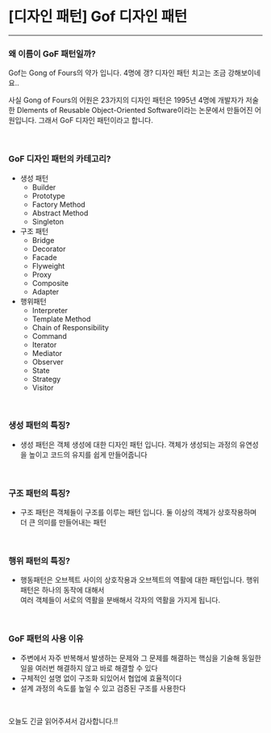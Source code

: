 # [디자인 패턴] Gof 디자인 패턴
---

### 왜 이름이 GoF 패턴일까?

Gof는 Gong of Fours의 약가 입니다. 4명에 갱? 디자인 패턴 치고는 조금 강해보이네요..

사실 Gong of Fours의 어원은 23가지의 디자인 패턴은 1995년 4명에 개발자가 저술한 Dlements of Reusable Object-Oriented Software이라는 논문에서 만들어진 어원입니다. 그래서 GoF 디자인 패턴이라고 합니다.

<br>

### GoF 디자인 패턴의 카테고리?

-   생성 패턴
    -   Builder
    -   Prototype
    -   Factory Method
    -   Abstract Method
    -   Singleton
-   구조 패턴
    -   Bridge
    -   Decorator
    -   Facade
    -   Flyweight
    -   Proxy
    -   Composite
    -   Adapter
-   행위패턴
    -   Interpreter
    -   Template Method
    -   Chain of Responsibility
    -   Command
    -   Iterator
    -   Mediator
    -   Observer
    -   State
    -   Strategy
    -   Visitor

<br>

### 생성 패턴의 특징?

-   생성 패턴은 객체 생성에 대한 디자인 패턴 입니다. 객체가 생성되는 과정의 유연성을 높이고 코드의 유지를 쉽게 만들어줍니다

<br>

### 구조 패턴의 특징?

-   구조 패턴은 객체들이 구조를 이루는 패턴 입니다. 둘 이상의 객체가 상호작용하며 더 큰 의미를 만들어내는 패턴

<br>

### 행위 패턴의 특징?

-   행동패턴은 오브젝트 사이의 상호작용과 오브젝트의 역활에 대한 패턴입니다. 행위 패턴은 하나의 동작에 대해서  
    여러 객체들이 서로의 역활을 분배해서 각자의 역활을 가지게 됩니다.
    
<br>

### GoF 패턴의 사용 이유

-   주변에서 자주 반복해서 발생하는 문제와 그 문제를 해결하는 핵심을 기술해 동일한 일을 여러번 해결하지 않고 바로 해결할 수 있다
-   구체적인 설명 없이 구조화 되있어서 협업에 효율적이다
-   설계 과정의 속도를 높일 수 있고 검증된 구조를 사용한다

<br>

오늘도 긴글 읽어주셔서 감사합니다.!!
